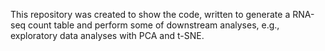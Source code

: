 This repository was created to show the code, written to generate a RNA-seq count table and perform some of downstream analyses, e.g., exploratory data analyses with PCA and t-SNE. 
